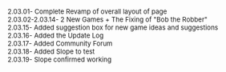 <html>
<head>
<title><FONT SIZE=4>
  UPDATE LOG
</FONT></title>
</head>
<body> <FONT SIZE=2>
  2.03.01- Complete Revamp of overall layout of page <BR>
  2.03.02-2.03.14- 2 New Games + The Fixing of "Bob the Robber" <BR>
  2.03.15- Added suggestion box for new game ideas and suggestions <BR>
  2.03.16- Added the Update Log <BR>
  2.03.17- Added Community Forum <BR>
  2.03.18- Added Slope to test <BR>
  2.03.19- Slope confirmed working <BR>
</FONT>
</body>
</html>
